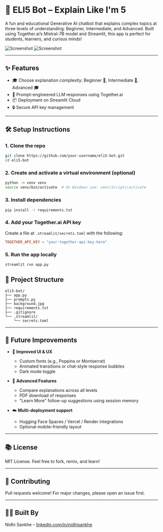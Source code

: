 # 🧠 ELI5 Bot – Explain Like I'm 5

A fun and educational Generative AI chatbot that explains complex topics at three levels of understanding: Beginner, Intermediate, and Advanced. Built using Together.ai’s Mistral-7B model and Streamlit, this app is perfect for students, learners, and curious minds!

![Screenshot](.\src\begin.jpg)
![Screenshot](.\src\inter.jpg)

---

## ✨ Features

- 🎓 Choose explanation complexity: Beginner 🍼, Intermediate 📗, Advanced 🎓
- 🧵 Prompt-engineered LLM responses using Together.ai
- 📦 Deployment on Streamlit Cloud
- 🔒 Secure API key management 

---

## 🛠️ Setup Instructions

### 1. Clone the repo

```bash
git clone https://github.com/your-username/eli5-bot.git
cd eli5-bot
```

### 2. Create and activate a virtual environment (optional)

```bash
python -m venv venv
source venv/bin/activate  # On Windows use: venv\Scripts\activate
```

### 3. Install dependencies

```bash
pip install -r requirements.txt
```

### 4. Add your Together.ai API key

Create a file at `.streamlit/secrets.toml` with the following:

```toml
TOGETHER_API_KEY = "your-together-api-key-here"
```

### 5. Run the app locally

```bash
streamlit run app.py
```

## 📁 Project Structure

```
eli5-bot/
├── app.py
├── prompts.py
├── background.jpg
├── requirements.txt
├── .gitignore
└── .streamlit/
    └── secrets.toml  
```

---

## 🎯 Future Improvements

- 🎨 **Improved UI & UX**
  - Custom fonts (e.g., Poppins or Montserrat)
  - Animated transitions or chat-style response bubbles
  - Dark mode toggle

- 🧠 **Advanced Features**
  - Compare explanations across all levels
  - PDF download of responses
  - "Learn More" follow-up suggestions using session memory

- ☁️ **Multi-deployment support**
  - Hugging Face Spaces / Vercel / Render integrations
  - Optional mobile-friendly layout

---

## 📚 License

MIT License. Feel free to fork, remix, and learn!

---

## 🤝 Contributing

Pull requests welcome! For major changes, please open an issue first.

---

## 👩‍💻 Built By

Nidhi Sankhe – [linkedin.com/in/nidhisankhe](https://linkedin.com/in/nidhisankhe)
